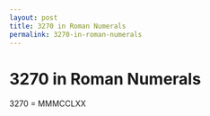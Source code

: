 ```yaml
---
layout: post
title: 3270 in Roman Numerals
permalink: 3270-in-roman-numerals
---
```


# 3270 in Roman Numerals

3270 = MMMCCLXX
